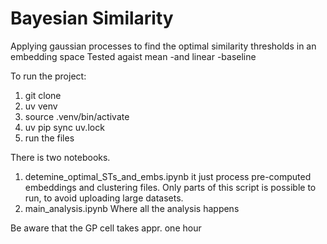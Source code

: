 # Bayesian Similarity
Applying gaussian processes to find the optimal similarity thresholds in an embedding space 
Tested agaist mean -and linear -baseline  

To run the project: 

1. git clone 
2. uv venv
3. source .venv/bin/activate
4. uv pip sync uv.lock
5. run the files 


There is two notebooks.
1. detemine_optimal_STs_and_embs.ipynb
   it just process pre-computed embeddings and clustering files. Only parts of this script is possible to run, to avoid uploading large datasets.
2. main_analysis.ipynb
   Where all the analysis happens


Be aware that the GP cell takes appr. one hour 
